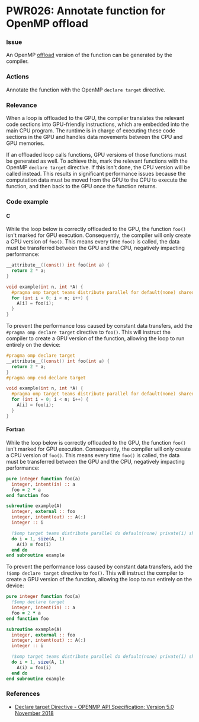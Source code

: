 # PWR026: Annotate function for OpenMP offload

### Issue

An OpenMP [offload](../../Glossary/Offloading.md) version of the function can be
generated by the compiler.

### Actions

Annotate the function with the OpenMP `declare target` directive.

### Relevance

When a loop is offloaded to the GPU, the compiler translates the relevant code
sections into GPU-friendly instructions, which are embedded into the main CPU
program. The runtime is in charge of executing these code sections in the GPU
and handles data movements between the CPU and GPU memories.

If an offloaded loop calls functions, GPU versions of those functions must be
generated as well. To achieve this, mark the relevant functions with the OpenMP
`declare target` directive. If this isn't done, the CPU version will be called
instead. This results in significant performance issues because the computation
data must be moved from the GPU to the CPU to execute the function, and then
back to the GPU once the function returns.

### Code example

#### C

While the loop below is correctly offloaded to the GPU, the function `foo()`
isn't marked for GPU execution. Consequently, the compiler will only create a
CPU version of `foo()`. This means every time `foo()` is called, the data must
be transferred between the GPU and the CPU, negatively impacting performance:

```c
__attribute__((const)) int foo(int a) {
  return 2 * a;
}

void example(int n, int *A) {
  #pragma omp target teams distribute parallel for default(none) shared(A, n)
  for (int i = 0; i < n; i++) {
    A[i] = foo(i);
  }
}
```

To prevent the performance loss caused by constant data transfers, add the
`#pragma omp declare target` directive to `foo()`. This will instruct the
compiler to create a GPU version of the function, allowing the loop to run
entirely on the device:

```c
#pragma omp declare target
__attribute__((const)) int foo(int a) {
  return 2 * a;
}
#pragma omp end declare target

void example(int n, int *A) {
  #pragma omp target teams distribute parallel for default(none) shared(A, n)
  for (int i = 0; i < n; i++) {
    A[i] = foo(i);
  }
}
```

#### Fortran

While the loop below is correctly offloaded to the GPU, the function `foo()`
isn't marked for GPU execution. Consequently, the compiler will only create a
CPU version of `foo()`. This means every time `foo()` is called, the data must
be transferred between the GPU and the CPU, negatively impacting performance:

```fortran
pure integer function foo(a)
  integer, intent(in) :: a
  foo = 2 * a
end function foo

subroutine example(A)
  integer, external :: foo
  integer, intent(out) :: A(:)
  integer :: i

  !$omp target teams distribute parallel do default(none) private(i) shared(A)
  do i = 1, size(A, 1)
    A(i) = foo(i)
  end do
end subroutine example
```

To prevent the performance loss caused by constant data transfers, add the
`!$omp declare target` directive to `foo()`. This will instruct the compiler to
create a GPU version of the function, allowing the loop to run entirely on the
device:

```fortran
pure integer function foo(a)
  !$omp declare target
  integer, intent(in) :: a
  foo = 2 * a
end function foo

subroutine example(A)
  integer, external :: foo
  integer, intent(out) :: A(:)
  integer :: i

  !$omp target teams distribute parallel do default(none) private(i) shared(A)
  do i = 1, size(A, 1)
    A(i) = foo(i)
  end do
end subroutine example
```

### References

* [Declare target Directive - OPENMP API Specification: Version 5.0 November 2018](https://www.openmp.org/spec-html/5.0/openmpsu62.html#x88-2980002.12.7)
